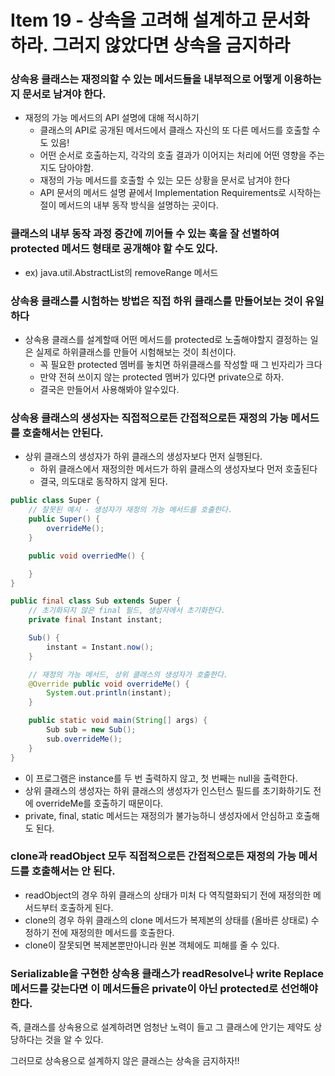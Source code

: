 # Item 19 - 상속을 고려해 설계하고 문서화하라. 그러지 않았다면 상속을 금지하라

### 상속용 클래스는 재정의할 수 있는 메서드들을 내부적으로 어떻게 이용하는지 문서로 남겨야 한다.

- 재정의 가능 메서드의 API 설명에 대해 적시하기
    - 클래스의 API로 공개된 메서드에서 클래스 자신의 또 다른 메서드를 호출할 수도 있음!
    - 어떤 순서로 호출하는지, 각각의 호출 결과가 이어지는 처리에 어떤 영향을 주는지도 담아야함.
    - 재정의 가능 메서드를 호출할 수 있는 모든 상황을 문서로 남겨야 한다
    - API 문서의 메서드 설명 끝에서 Implementation Requirements로 시작하는 절이 메서드의 내부 동작 방식을 설명하는 곳이다.

### 클래스의 내부 동작 과정 중간에 끼어들 수 있는 훅을 잘 선별하여 protected 메서드 형태로 공개해야 할 수도 있다.

- ex) java.util.AbstractList의 removeRange 메서드

### 상속용 클래스를 시험하는 방법은 직접 하위 클래스를 만들어보는 것이 유일하다

- 상속용 클래스를 설계할때 어떤 메서드를 protected로 노출해야할지 결정하는 일은 실제로 하위클래스를 만들어 시험해보는 것이 최선이다.
    - 꼭 필요한 protected 멤버를 놓치면 하위클래스를 작성할 때 그 빈자리가 크다
    - 만약 전혀 쓰이지 않는 protected 멤버가 있다면 private으로 하자.
    - 결국은 만들어서 사용해봐야 알수있다.

### 상속용 클래스의 생성자는 직접적으로든 간접적으로든 재정의 가능 메서드를 호출해서는 안된다.

- 상위 클래스의 생성자가 하위 클래스의 생성자보다 먼저 실행된다.
    - 하위 클래스에서 재정의한 메서드가 하위 클래스의 생성자보다 먼저 호출된다
    - 결국, 의도대로 동작하지 않게 된다.

```java
public class Super {
    // 잘못된 예시 - 생성자가 재정의 가능 메서드를 호출한다.
    public Super() {
        overrideMe();
    }

    public void overriedMe() {

    }
}
```

```java
public final class Sub extends Super {
    // 초기화되지 않은 final 필드, 생성자에서 초기화한다.
    private final Instant instant;

    Sub() {
        instant = Instant.now();
    }

    // 재정의 가능 메서드, 상위 클래스의 생성자가 호출한다.
    @Override public void overrideMe() {
        System.out.println(instant);
    }

    public static void main(String[] args) {
        Sub sub = new Sub();
        sub.overrideMe();
    }
}
```

- 이 프로그램은 instance를 두 번 출력하지 않고, 첫 번째는 null을 출력한다.
- 상위 클래스의 생성자는 하위 클래스의 생성자가 인스턴스 필드를 초기화하기도 전에 overrideMe를 호출하기 때문이다.
- private, final, static 메서드는 재정의가 불가능하니 생성자에서 안심하고 호출해도 된다.

### clone과 **readObject 모두 직접적으로든 간접적으로든 재정의 가능 메서드를 호출해서는 안 된다.**

- readObject의 경우 하위 클래스의 상태가 미처 다 역직렬화되기 전에 재정의한 메서드부터 호출하게 된다.
- clone의 경우 하위 클래스의 clone 메서드가 복제본의 상태를 (올바른 상태로) 수정하기 전에 재정의한 메서드를 호출한다.
- clone이 잘못되면 복제본뿐만아니라 원본 객체에도 피해를 줄 수 있다.

### **Serializable을 구현한 상속용 클래스가 readResolve나 write Replace 메서드를 갖는다면 이 메서드들은 private이 아닌 protected로 선언해야 한다.**

즉, 클래스를 상속용으로 설계하려면 엄청난 노력이 들고 그 클래스에 안기는 제약도 상당하다는 것을 알 수 있다.

그러므로 상속용으로 설계하지 않은 클래스는 상속을 금지하자!!